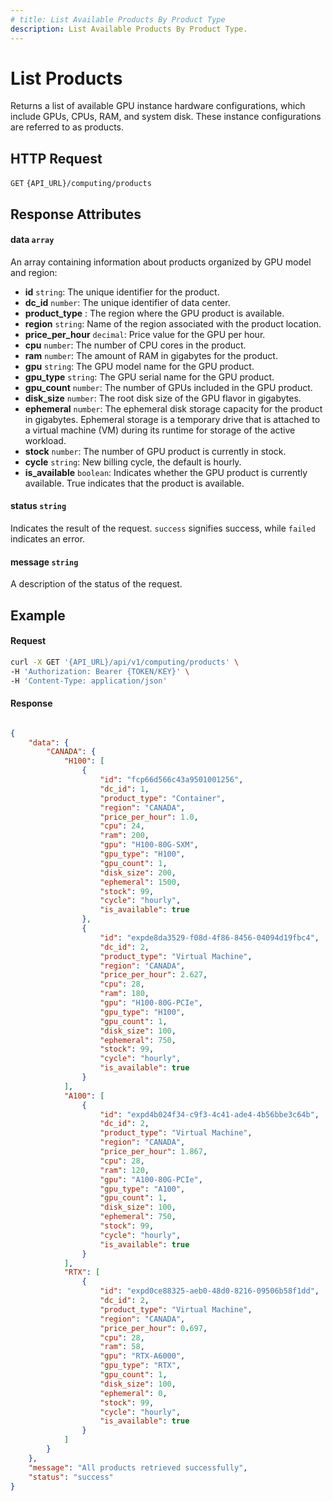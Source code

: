```yaml
---
# title: List Available Products By Product Type
description: List Available Products By Product Type.
---
```


# List Products

Returns a list of available GPU instance hardware configurations, which include GPUs, CPUs, RAM, and system disk.
These instance configurations are referred to as products.

## HTTP Request

`GET` `{API_URL}/computing/products`

## Response Attributes

#### data `array`

An array containing information about products organized by GPU model and region:

- **id** `string`: The unique identifier for the product.
- **dc_id** `number`: The unique identifier of data center.
- **product_type** : The region where the GPU product is available.
- **region** `string`: Name of the region associated with the product location.
- **price_per_hour** `decimal`: Price value for the GPU per hour.
- **cpu** `number`: The number of CPU cores in the product.
- **ram** `number`: The amount of RAM in gigabytes for the product.
- **gpu** `string`: The GPU model name for the GPU product.
- **gpu_type** `string`: The GPU serial name for the GPU product.
- **gpu_count** `number`: The number of GPUs included in the GPU product.
- **disk_size** `number`: The root disk size of the GPU flavor in gigabytes.
- **ephemeral** `number`: The ephemeral disk storage capacity for the product in gigabytes. Ephemeral storage is a temporary drive that is attached to a virtual machine (VM) during its runtime for storage of the active workload.
- **stock** `number`: The number of GPU product is currently in stock.
- **cycle** `string`: New billing cycle, the default is hourly.
- **is_available** `boolean`: Indicates whether the GPU product is currently available. True indicates that the product is available.

#### status `string`

Indicates the result of the request. `success` signifies success, while `failed` indicates an error.

#### message `string`

A description of the status of the request.

## Example

#### Request

```bash
curl -X GET '{API_URL}/api/v1/computing/products' \
-H 'Authorization: Bearer {TOKEN/KEY}' \
-H 'Content-Type: application/json'
```

#### Response

```json

{
    "data": {
        "CANADA": {
            "H100": [
                {
                    "id": "fcp66d566c43a9501001256",
                    "dc_id": 1,
                    "product_type": "Container",
                    "region": "CANADA",
                    "price_per_hour": 1.0,
                    "cpu": 24,
                    "ram": 200,
                    "gpu": "H100-80G-SXM",
                    "gpu_type": "H100",
                    "gpu_count": 1,
                    "disk_size": 200,
                    "ephemeral": 1500,
                    "stock": 99,
                    "cycle": "hourly",
                    "is_available": true
                },
                {
                    "id": "expde8da3529-f08d-4f86-8456-04094d19fbc4",
                    "dc_id": 2,
                    "product_type": "Virtual Machine",
                    "region": "CANADA",
                    "price_per_hour": 2.627,
                    "cpu": 28,
                    "ram": 180,
                    "gpu": "H100-80G-PCIe",
                    "gpu_type": "H100",
                    "gpu_count": 1,
                    "disk_size": 100,
                    "ephemeral": 750,
                    "stock": 99,
                    "cycle": "hourly",
                    "is_available": true
                }
            ],
            "A100": [
                {
                    "id": "expd4b024f34-c9f3-4c41-ade4-4b56bbe3c64b",
                    "dc_id": 2,
                    "product_type": "Virtual Machine",
                    "region": "CANADA",
                    "price_per_hour": 1.867,
                    "cpu": 28,
                    "ram": 120,
                    "gpu": "A100-80G-PCIe",
                    "gpu_type": "A100",
                    "gpu_count": 1,
                    "disk_size": 100,
                    "ephemeral": 750,
                    "stock": 99,
                    "cycle": "hourly",
                    "is_available": true
                }
            ],
            "RTX": [
                {
                    "id": "expd0ce88325-aeb0-48d0-8216-09506b58f1dd",
                    "dc_id": 2,
                    "product_type": "Virtual Machine",
                    "region": "CANADA",
                    "price_per_hour": 0.697,
                    "cpu": 28,
                    "ram": 58,
                    "gpu": "RTX-A6000",
                    "gpu_type": "RTX",
                    "gpu_count": 1,
                    "disk_size": 100,
                    "ephemeral": 0,
                    "stock": 99,
                    "cycle": "hourly",
                    "is_available": true
                }
            ]
        }
    },
    "message": "All products retrieved successfully",
    "status": "success"
}

```

